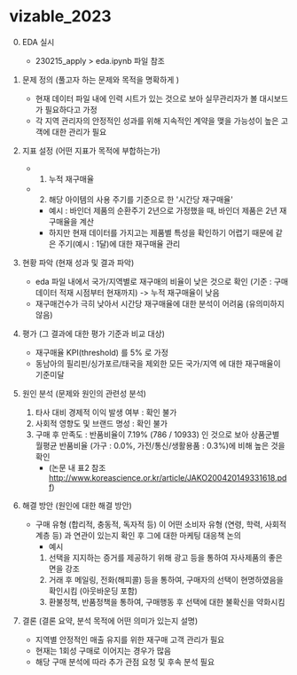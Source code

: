 # vizable_2023

0. EDA 실시
    - 230215_apply > eda.ipynb 파일 참조

1. 문제 정의 (풀고자 하는 문제와 목적을 명확하게 ) 
    - 현재 데이터 파일 내에 인력 시트가 있는 것으로 보아 실무관리자가 볼 대시보드가 필요하다고 가정
    - 각 지역 관리자의 안정적인 성과를 위해 지속적인 계약을 맺을 가능성이 높은 고객에 대한 관리가 필요

2. 지표 설정 (어떤 지표가 목적에 부합하는가) 
    - 1) 누적 재구매율
    - 2) 해당 아이템의 사용 주기를 기준으로 한 '시간당 재구매율'
        - 예시 : 바인더 제품의 순환주기 2년으로 가정했을 때, 바인더 제품은 2년 재구매율을 계산
        - 하지만 현재 데이터를 가지고는 제품별 특성을 확인하기 어렵기 때문에 같은 주기(예시 : 1달)에 대한 재구매율 관리

3. 현황 파악 (현재 성과 및 결과 파악)
    - eda 파일 내에서 국가/지역별로 재구매의 비율이 낮은 것으로 확인 (기준 : 구매데이터 적재 시점부터 현재까지) -> 누적 재구매율이 낮음
    - 재구매건수가 극히 낮아서 시간당 재구매율에 대한 분석이 어려움 (유의미하지 않음)

4. 평가 (그 결과에 대한 평가 기준과 비교 대상) 
    - 재구매율 KPI(threshold) 를 5% 로 가정
    - 동남아의 필리핀/싱가포르/태국을 제외한 모든 국가/지역 에 대한 재구매율이 기준미달

5. 원인 분석 (문제와 원인의 관련성 분석) 
    1. 타사 대비 경제적 이익 발생 여부 : 확인 불가
    2. 사회적 영향도 및 브랜드 명성 : 확인 불가
    3. 구매 후 만족도 : 반품비율이 7.19% (786 / 10933) 인 것으로 보아 상품군별 월평균 반품비율 (가구 : 0.0%, 가전/통신/생활용품 : 0.3%)에 비해 높은 것을 확인
        - (논문 내 표2 참조 http://www.koreascience.or.kr/article/JAKO200420149331618.pdf)

6. 해결 방안  (원인에 대한 해결 방안)
    - 구매 유형 (합리적, 충동적, 독자적 등) 이 어떤 소비자 유형 (연령, 학력, 사회적 계층 등) 과 연관이 있는지 확인 후 그에 대한 마케팅 대응책 논의 
        - 예시
        1) 선택을 지지하는 증거를 제공하기 위해 광고 등을 통하여 자사제품의 좋은 면을 강조
        2) 거래 후 메일링, 전화(해피콜) 등을 통하여, 구매자의 선택이 현명하였음을 확인시킴 (아웃바운딩 포함)
        3) 환불정책, 반품정책을 통하여, 구매행동 후 선택에 대한 불확신을 약화시킴 

7. 결론 (결론 요약, 분석 목적에 어떤 의미가 있는지 설명) 
    - 지역별 안정적인 매출 유지를 위한 재구매 고객 관리가 필요
    - 현재는 1회성 구매로 이어지는 경우가 많음
    - 해당 구매 분석에 따라 추가 관점 요청 및 후속 분석 필요
